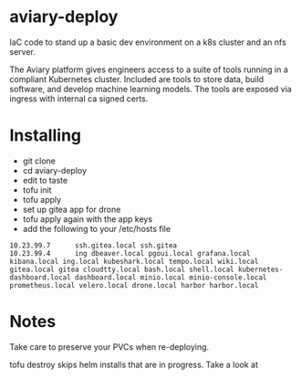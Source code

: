 aviary-deploy
=============

IaC code to stand up a basic dev environment on a k8s cluster and an nfs server.

The Aviary platform gives engineers access to a suite of tools running in a compliant Kubernetes cluster.  Included are tools to store data, build software, and develop machine learning models.  The tools are exposed via ingress with internal ca signed certs.

Installing
==========

- git clone
- cd aviary-deploy
- edit to taste
- tofu init
- tofu apply
- set up gitea app for drone
- tofu apply again with the app keys
- add the following to your /etc/hosts file
```
10.23.99.7      ssh.gitea.local ssh.gitea
10.23.99.4      ing dbeaver.local pgoui.local grafana.local kibana.local ing.local kubeshark.local tempo.local wiki.local gitea.local gitea cloudtty.local bash.local shell.local kubernetes-dashboard.local dashboard.local minio.local minio-console.local prometheus.local velero.local drone.local harbor harbor.local
```
Notes
=====

Take care to preserve your PVCs when re-deploying.  

tofu destroy skips helm installs that are in progress.  Take a look at 
